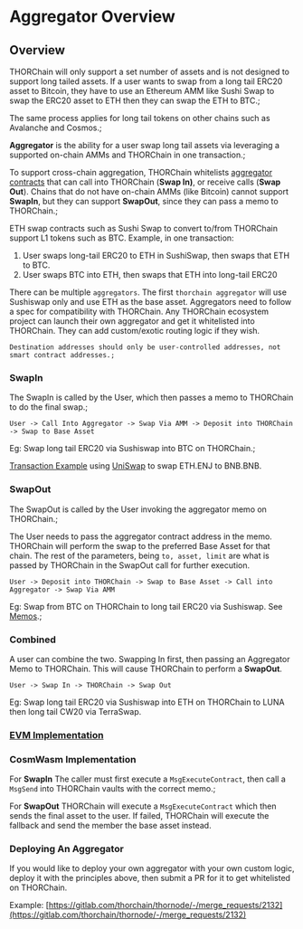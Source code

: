 # Aggregator Overview

## Overview

THORChain will only support a set number of assets and is not designed to support long tailed assets. If a user wants to swap from a long tail ERC20 asset to Bitcoin, they have to use an Ethereum AMM like Sushi Swap to swap the ERC20 asset to ETH then they can swap the ETH to BTC.;

The same process applies for long tail tokens on other chains such as Avalanche and Cosmos.;

**Aggregator** is the ability for a user swap long tail assets via leveraging a supported on-chain AMMs and THORChain in one transaction.;

To support cross-chain aggregation, THORChain whitelists [aggregator contracts](https://gitlab.com/thorchain/thornode/-/blob/develop/x/thorchain/aggregators/dex_mainnet.go) that can call into THORChain (**Swap In)**, or receive calls (**Swap Out**). Chains that do not have on-chain AMMs (like Bitcoin) cannot support **SwapIn**, but they can support **SwapOut**, since they can pass a memo to THORChain.;

ETH swap contracts such as Sushi Swap to convert to/from THORChain support L1 tokens such as BTC. Example, in one transaction:

1. User swaps long-tail ERC20 to ETH in SushiSwap, then swaps that ETH to BTC.
2. User swaps BTC into ETH, then swaps that ETH into long-tail ERC20

There can be multiple `aggregators`. The first `thorchain aggregator` will use Sushiswap only and use ETH as the base asset. Aggregators need to follow a spec for compatibility with THORChain. Any THORChain ecosystem project can launch their own aggregator and get it whitelisted into THORChain. They can add custom/exotic routing logic if they wish.

```admonish warning
Destination addresses should only be user-controlled addresses, not smart contract addresses.;
```

### SwapIn

The SwapIn is called by the User, which then passes a memo to THORChain to do the final swap.;

`User -> Call Into Aggregator -> Swap Via AMM -> Deposit into THORChain -> Swap to Base Asset`

Eg: Swap long tail ERC20 via Sushiswap into BTC on THORChain.;

[Transaction Example](https://etherscan.io/tx/0x7905c41daaa214fbb3bad79ef63bb69aafcb15147f53cd9cf621d4049c2cea4d) using [UniSwap](https://etherscan.io/address/0x86904eb2b3c743400d03f929f2246efa80b91215) to swap ETH.ENJ to BNB.BNB.

### SwapOut

The SwapOut is called by the User invoking the aggregator memo on THORChain.;

The User needs to pass the aggregator contract address in the memo. THORChain will perform the swap to the preferred Base Asset for that chain. The rest of the parameters, being `to, asset, limit` are what is passed by THORChain in the SwapOut call for further execution.

`User -> Deposit into THORChain -> Swap to Base Asset -> Call into Aggregator -> Swap Via AMM`

Eg: Swap from BTC on THORChain to long tail ERC20 via Sushiswap. See [Memos](memos.md).;

### Combined

A user can combine the two. Swapping In first, then passing an Aggregator Memo to THORChain. This will cause THORChain to perform a **SwapOut**.

`User -> Swap In -> THORChain -> Swap Out`

Eg: Swap long tail ERC20 via Sushiswap into ETH on THORChain to LUNA then long tail CW20 via TerraSwap.

### [EVM Implementation](evm-implementation.md)

### CosmWasm Implementation

For **SwapIn** The caller must first execute a `MsgExecuteContract`, then call a `MsgSend` into THORChain vaults with the correct memo.;

For **SwapOut** THORChain will execute a `MsgExecuteContract` which then sends the final asset to the user. If failed, THORChain will execute the fallback and send the member the base asset instead.

### Deploying An Aggregator

If you would like to deploy your own aggregator with your own custom logic, deploy it with the principles above, then submit a PR for it to get whitelisted on THORChain.

Example: [https://gitlab.com/thorchain/thornode/-/merge_requests/2132](https://gitlab.com/thorchain/thornode/-/merge_requests/2132)
